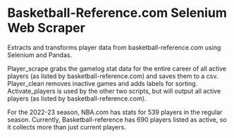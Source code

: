 # Basketball-Reference.com Selenium Web Scraper
Extracts and transforms player data from basketball-reference.com using Selenium and Pandas. 

Player_scrape grabs the gamelog stat data for the entire career of all active players (as listed by basketball-reference.com) and saves them to a csv.
Player_clean removes inactive games and adds labels for sorting.
Activate_players is used by the other two scripts, but will output all active players (as listed by basketball-reference.com).

For the 2022-23 season, NBA.com has stats for 539 players in the regular season. Currently, Basketball-reference has 690 players listed as active, so it collects more than just current players. 
